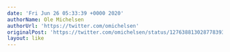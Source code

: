 ```yaml
---
date: 'Fri Jun 26 05:33:39 +0000 2020'
authorName: Ole Michelsen
authorUrl: 'https://twitter.com/omichelsen'
originalPost: 'https://twitter.com/omichelsen/status/1276388130287783936'
layout: like
---
```

